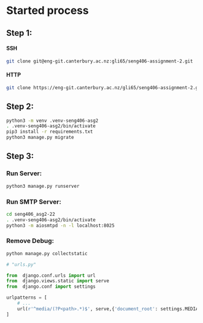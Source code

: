 # Started process

## Step 1:

#### SSH

```bash
git clone git@eng-git.canterbury.ac.nz:gli65/seng406-assignment-2.git
```

#### HTTP

```bash
git clone https://eng-git.canterbury.ac.nz/gli65/seng406-assignment-2.git
```

## Step 2:

```bash
python3 -m venv .venv-seng406-asg2
. .venv-seng406-asg2/bin/activate
pip3 install -r requirements.txt
python3 manage.py migrate
```

## Step 3:

### Run Server:

```bash
python3 manage.py runserver
```

### Run SMTP Server:

```bash
cd seng406_asg2-22
. .venv-seng406-asg2/bin/activate
python3 -m aiosmtpd -n -l localhost:8025
```

### Remove Debug:

```bash
python manage.py collectstatic
```

```python
# "urls.py"

from  django.conf.urls import url
from  django.views.static import serve
from  django.conf import settings

urlpatterns = [
    # ...
    url(r'^media/(?P<path>.*)$', serve,{'document_root': settings.MEDIA_ROOT}),
]
```

